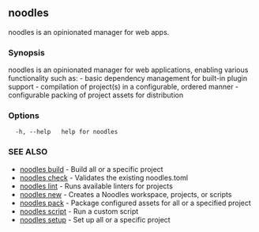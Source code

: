 ## noodles

noodles is an opinionated manager for web apps.

### Synopsis


noodles is an opinionated manager for web applications, enabling various functionality such as:
	- basic dependency management for built-in plugin support
	- compilation of project(s) in a configurable, ordered manner
	- configurable packing of project assets for distribution

### Options

```
  -h, --help   help for noodles
```

### SEE ALSO
* [noodles build](noodles_build.md)	 - Build all or a specific project
* [noodles check](noodles_check.md)	 - Validates the existing noodles.toml
* [noodles lint](noodles_lint.md)	 - Runs available linters for projects
* [noodles new](noodles_new.md)	 - Creates a Noodles workspace, projects, or scripts
* [noodles pack](noodles_pack.md)	 - Package configured assets for all or a specified project
* [noodles script](noodles_script.md)	 - Run a custom script
* [noodles setup](noodles_setup.md)	 - Set up all or a specific project

